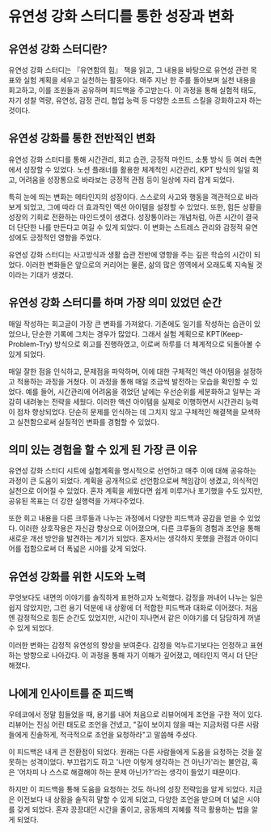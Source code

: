 # 유연성 강화 스터디를 통한 성장과 변화

## 유연성 강화 스터디란?

유연성 강화 스터디는 『유연함의 힘』 책을 읽고, 그 내용을 바탕으로 유연성 관련 목표와 실험 계획을 세우고 실천하는 활동이다. 매주 지난 한 주를 돌아보며 실천 내용을 회고하고, 이를 조원들과 공유하며 피드백을 주고받는다. 이 과정을 통해 실험적 태도, 자기 성찰 역량, 유연성, 감정 관리, 협업 능력 등 다양한 소프트 스킬을 강화하고자 하는 것이다.

## 유연성 강화를 통한 전반적인 변화

유연성 강화 스터디를 통해 시간관리, 회고 습관, 긍정적 마인드, 소통 방식 등 여러 측면에서 성장할 수 있었다. 노션 플래너를 활용한 체계적인 시간관리, KPT 방식의 일일 회고, 어려움을 성장통으로 바라보는 긍정적 관점 등이 일상에 자리 잡게 되었다.

특히 눈에 띄는 변화는 메타인지의 성장이다. 스스로의 사고와 행동을 객관적으로 바라보게 되었고, 그에 따라 더 효과적인 액션 아이템을 설정할 수 있었다. 또한, 힘든 상황을 성장의 기회로 전환하는 마인드셋이 생겼다. 성장통이라는 개념처럼, 아픈 시간이 결국 더 단단한 나를 만든다고 여길 수 있게 되었다. 이 변화는 스트레스 관리와 감정적 유연성에도 긍정적인 영향을 주었다.

유연성 강화 스터디는 사고방식과 생활 습관 전반에 영향을 주는 깊은 학습의 시간이 되었다. 이러한 변화들은 앞으로의 커리어는 물론, 삶의 많은 영역에서 오래도록 지속될 것이라는 기대가 생겼다.

## 유연성 강화 스터디를 하며 가장 의미 있었던 순간

매일 작성하는 회고글이 가장 큰 변화를 가져왔다. 기존에도 일기를 작성하는 습관이 있었으나, 단순한 기록에 그치는 경우가 많았다. 그래서 실험 계획으로 KPT(Keep-Problem-Try) 방식으로 회고를 진행하였고, 이로써 하루를 더 체계적으로 되돌아볼 수 있게 되었다.

매일 잘한 점을 인식하고, 문제점을 파악하며, 이에 대한 구체적인 액션 아이템을 설정하고 적용하는 과정을 거쳤다. 이 과정을 통해 매일 조금씩 발전하는 모습을 확인할 수 있었다. 예를 들어, 시간관리에 어려움을 겪었던 날에는 우선순위를 세분화하고 일부는 과감히 내려놓는 전략을 세웠다. 이러한 액션 아이템을 실제로 이행하면서 시간관리 능력이 점차 향상되었다. 단순히 문제를 인식하는 데 그치지 않고 구체적인 해결책을 모색하고 실천함으로써 실질적인 변화를 경험할 수 있었다.

## 의미 있는 경험을 할 수 있게 된 가장 큰 이유

유연성 강화 스터디 시트에 실험계획을 명시적으로 선언하고 매주 이에 대해 공유하는 과정이 큰 도움이 되었다. 계획을 공개적으로 선언함으로써 책임감이 생겼고, 의식적인 실천으로 이어질 수 있었다. 혼자 계획을 세웠다면 쉽게 미루거나 포기했을 수도 있지만, 공유된 목표는 더 강한 실행력을 가져다주었다.

또한 회고 내용을 다른 크루들과 나누는 과정에서 다양한 피드백과 공감을 얻을 수 있었다. 이러한 상호작용은 자신감 향상으로 이어졌으며, 다른 크루들의 경험과 조언을 통해 새로운 개선 방안을 발견하는 계기가 되었다. 혼자서는 생각하지 못했을 관점과 아이디어를 접함으로써 더 폭넓은 시야를 갖게 되었다.

## 유연성 강화를 위한 시도와 노력

무엇보다도 내면의 이야기를 솔직하게 표현하고자 노력했다. 감정을 꺼내어 나누는 일은 쉽지 않았지만, 그런 용기 덕분에 내 상황에 더 적합한 피드백과 대화로 이어졌다. 처음엔 감정적으로 힘든 순간도 있었지만, 시간이 지나면서 같은 이야기를 더 담담하게 꺼낼 수 있게 되었다.

이러한 변화는 감정적 유연성의 향상을 보여준다. 감정을 억누르기보다는 인정하고 표현하는 방향으로 나아갔다. 이 과정을 통해 자기 이해가 깊어졌고, 메타인지 역시 더 단단해졌다.

## 나에게 인사이트를 준 피드백

우테코에서 정말 힘들었을 때, 용기를 내어 처음으로 리뷰어에게 조언을 구한 적이 있다. 리뷰어는 진심 어린 태도로 조언을 건넸고, "길이 보이지 않을 때는 지금처럼 다른 사람들에게 진솔하게, 적극적으로 조언을 요청하라"고 말씀해 주셨다.

이 피드백은 내게 큰 전환점이 되었다. 원래는 다른 사람들에게 도움을 요청하는 것을 잘 못하는 성격이었다. 부끄럽기도 하고 '나만 이렇게 생각하는 건 아닌가'라는 불안감, 혹은 '어차피 나 스스로 해결해야 하는 문제 아닌가?'라는 생각이 들었기 때문이다.

하지만 이 피드백을 통해 도움을 요청하는 것도 하나의 성장 전략임을 알게 되었다. 지금은 이전보다 내 상황을 솔직히 말할 수 있게 되었고, 다양한 조언을 받으며 더 넓은 시야를 갖게 되었다. 혼자 끙끙대던 시간을 줄이고, 공동체의 지혜를 적극 활용하는 법을 알게 되었다.
